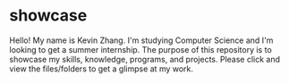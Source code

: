 # showcase
Hello! My name is Kevin Zhang. I'm studying Computer Science and I'm looking to get a summer internship.
The purpose of this repository is to showcase my skills, knowledge, programs, and projects.
Please click and view the files/folders to get a glimpse at my work.
